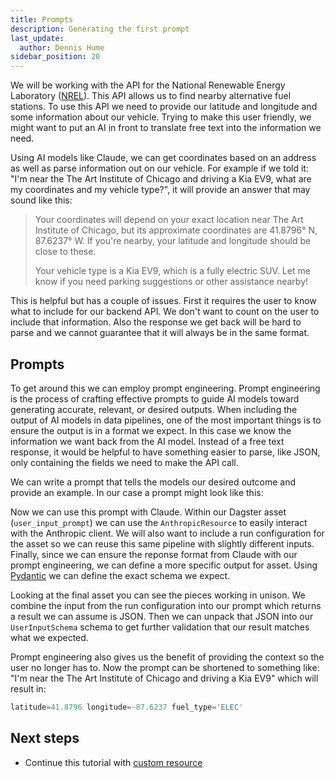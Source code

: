 ```yaml
---
title: Prompts
description: Generating the first prompt
last_update:
  author: Dennis Hume
sidebar_position: 20
---
```


We will be working with the API for the National Renewable Energy Laboratory ([NREL](https://www.nrel.gov/)). This API allows us to find nearby alternative fuel stations. To use this API we need to provide our latitude and longitude and some information about our vehicle. Trying to make this user friendly, we might want to put an AI in front to translate free text into the information we need.

Using AI models like Claude, we can get coordinates based on an address as well as parse information out on our vehicle. For example if we told it: "I'm near the The Art Institute of Chicago and driving a Kia EV9, what are my coordinates and my vehicle type?", it will provide an answer that may sound like this:

> Your coordinates will depend on your exact location near The Art Institute of Chicago, but its approximate coordinates are 41.8796° N, 87.6237° W. If you're nearby, your latitude and longitude should be close to these.
> 
> Your vehicle type is a Kia EV9, which is a fully electric SUV. Let me know if you need parking suggestions or other assistance nearby!

This is helpful but has a couple of issues. First it requires the user to know what to include for our backend API. We don't want to count on the user to include that information. Also the response we get back will be hard to parse and we cannot guarantee that it will always be in the same format.

## Prompts 

To get around this we can employ prompt engineering. Prompt engineering is the process of crafting effective prompts to guide AI models toward generating accurate, relevant, or desired outputs. When including the output of AI models in data pipelines, one of the most important things is to ensure the output is in a format we expect. In this case we know the information we want back from the AI model. Instead of a free text response, it would be helpful to have something easier to parse, like JSON, only containing the fields we need to make the API call.

We can write a prompt that tells the models our desired outcome and provide an example. In our case a prompt might look like this:

<CodeExample path="project_prompt_eng/project_prompt_eng/assets.py" language="python" lineStart="10" lineEnd="33"/>

Now we can use this prompt with Claude. Within our Dagster asset (`user_input_prompt`) we can use the `AnthropicResource` to easily interact with the Anthropic client. We will also want to include a run configuration for the asset so we can reuse this same pipeline with slightly different inputs. Finally, since we can ensure the reponse format from Claude with our prompt engineering, we can define a more specific output for asset. Using [Pydantic](https://docs.pydantic.dev/latest/) we can define the exact schema we expect.

<CodeExample path="project_prompt_eng/project_prompt_eng/assets.py" language="python" lineStart="67" lineEnd="99"/>

Looking at the final asset you can see the pieces working in unison. We combine the input from the run configuration into our prompt which returns a result we can assume is JSON. Then we can unpack that JSON into our `UserInputSchema` schema to get further validation that our result matches what we expected.

Prompt engineering also gives us the benefit of providing the context so the user no longer has to. Now the prompt can be shortened to something like: "I'm near the The Art Institute of Chicago and driving a Kia EV9" which will result in:

```python
latitude=41.8796 longitude=-87.6237 fuel_type='ELEC'
```

## Next steps

- Continue this tutorial with [custom resource](custom-resource)